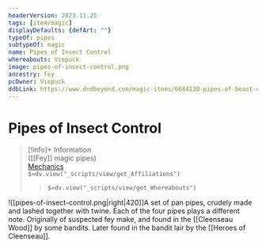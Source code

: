 ```yaml
---
headerVersion: 2023.11.25
tags: [item/magic]
displayDefaults: {defArt: ""}
typeOf: pipes
subtypeOf: magic
name: Pipes of Insect Control
whereabouts: Viepuck
image: pipes-of-insect-control.png
ancestry: fey
pcOwner: Viepuck
ddbLink: https://www.dndbeyond.com/magic-items/6684130-pipes-of-beast-control
---
```

# Pipes of Insect Control
>[!info]+ Information  
> ([[Fey]] magic pipes)  
> [Mechanics](https://www.dndbeyond.com/magic-items/6684130-pipes-of-beast-control)  
> `$=dv.view("_scripts/view/get_Affiliations")`  
>> `$=dv.view("_scripts/view/get_Whereabouts")`

![[pipes-of-insect-control.png|right|420]]A set of pan pipes, crudely made and lashed together with twine. Each of the four pipes plays a different note.  Originally of suspected fey make, and found in the [[Cleenseau Wood]] by some bandits. Later found in the bandit lair by the [[Heroes of Cleenseau]].